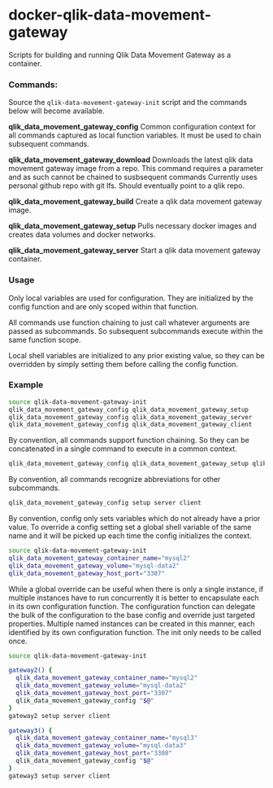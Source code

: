 # docker-qlik-data-movement-gateway

Scripts for building and running Qlik Data Movement Gateway as a container.


### Commands:

Source the `qlik-data-movement-gateway-init` script and the commands below will become available.

  **qlik_data_movement_gateway_config**    Common configuration context for all commands captured as local function variables.
                                           It must be used to chain subsequent commands.

  **qlik_data_movement_gateway_download**  Downloads the latest qlik data movement gateway image from a repo.
                                           This command requires a parameter and as such cannot be chained
                                           to susbsequent commands
                                           Currently uses personal github repo with git lfs.
                                           Should eventually point to a qlik repo.

  **qlik_data_movement_gateway_build**     Create a qlik data movement gateway image.

  **qlik_data_movement_gateway_setup**     Pulls necessary docker images and creates data volumes and docker networks.

  **qlik_data_movement_gateway_server**    Start a qlik data movement gateway container.




### Usage

Only local variables are used for configuration.  They are initialized by the config function and are only scoped within that function.

All  commands use function chaining to just call whatever arguments are passed as subcommands.  So subsequent subcommands execute within the same function scope.

Local shell variables are initialized to any prior existing value, so they can be overridden by simply setting them before calling the config function.


### Example

````bash
source qlik-data-movement-gateway-init
qlik_data_movement_gateway_config qlik_data_movement_gateway_setup
qlik_data_movement_gateway_config qlik_data_movement_gateway_server
qlik_data_movement_gateway_config qlik_data_movement_gateway_client
````

By convention, all commands support function chaining.  So they can be concatenated in a single command to execute in a common context.

````bash
qlik_data_movement_gateway_config qlik_data_movement_gateway_setup qlik_data_movement_gateway_server qlik_data_movement_gateway_client
````

By convention, all commands recognize abbreviations for other subcommands.

````bash
qlik_data_movement_gateway_config setup server client
````

By convention, config only sets variables which do not already have a prior value.  To override a config setting set a global shell variable
of the same name and it will be picked up each time the config initializes the context.

````bash
source qlik-data-movement-gateway-init
qlik_data_movement_gateway_container_name="mysql2"
qlik_data_movement_gateway_volume="mysql-data2"
qlik_data_movement_gateway_host_port="3307"
````

While a global override can be useful when there is only a single instance, if multiple instances have to run concurrently it is better to encapsulate each
in its own configuration function.  The configuration function can delegate the bulk of the configuration to the base config and override just targeted properties.
Multiple named instances can be created in this manner, each identified by its own configuration function.   The init only needs to be called once.

````bash
source qlik-data-movement-gateway-init

gateway2() {
  qlik_data_movement_gateway_container_name="mysql2"
  qlik_data_movement_gateway_volume="mysql-data2"
  qlik_data_movement_gateway_host_port="3307"
  qlik_data_movement_gateway_config "$@"
}
gateway2 setup server client

gateway3() {
  qlik_data_movement_gateway_container_name="mysql3"
  qlik_data_movement_gateway_volume="mysql-data3"
  qlik_data_movement_gateway_host_port="3308"
  qlik_data_movement_gateway_config "$@"
}
gateway3 setup server client
````
